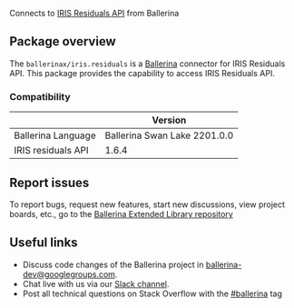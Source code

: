 Connects to [IRIS Residuals API](https://www.iriscrm.com/api) from Ballerina

## Package overview
The `ballerinax/iris.residuals` is a [Ballerina](https://ballerina.io/) connector for IRIS Residuals API.
This package provides the capability to access IRIS Residuals API.

### Compatibility
|                               | Version                         |
|-------------------------------|---------------------------------|
| Ballerina Language            | Ballerina Swan Lake 2201.0.0      | 
| IRIS residuals API            | 1.6.4                           |

## Report issues
To report bugs, request new features, start new discussions, view project boards, etc., go to the [Ballerina Extended Library repository](https://github.com/ballerina-platform/ballerina-extended-library)

## Useful links
- Discuss code changes of the Ballerina project in [ballerina-dev@googlegroups.com](mailto:ballerina-dev@googlegroups.com).
- Chat live with us via our [Slack channel](https://ballerina.io/community/slack/).
- Post all technical questions on Stack Overflow with the [#ballerina](https://stackoverflow.com/questions/tagged/ballerina) tag
